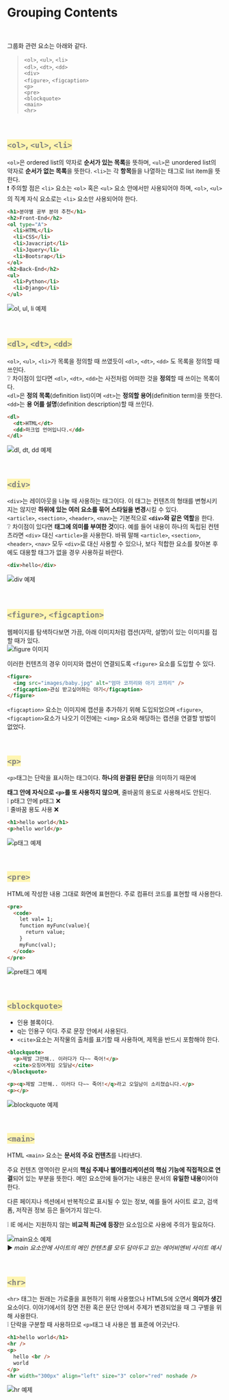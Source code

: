 # Grouping Contents

<br>

그룹화 관련 요소는 아래와 같다.

> `<ol>`, `<ul>`, `<li>`  
> `<dl>`, `<dt>`, `<dd>`  
> `<div>`  
> `<figure>`, `<figcaption>`  
> `<p>`  
> `<pre>`  
> `<blockquote>`  
> `<main>`  
> `<hr>`

<br><h2> <span style="color: #808080; background-color: #fff5b1;"> `<ol>`, `<ul>`, `<li>`<span> </h2>

`<ol>`은 ordered list의 약자로 **순서가 있는 목록**을 뜻하며, `<ul>`은 unordered list의 약자로 **순서가 없는 목록**을 뜻한다. `<li>`는 각 **항목**들을 나열하는 태그로 list item을 뜻한다.  
❗️ 주의할 점은 `<li>` 요소는 `<ol>` 혹은 `<ul>` 요소 안에서만 사용되어야 하며, `<ol>`, `<ul>` 의 직계 자식 요소로는 `<li>` 요소만 사용되어야 한다.

```html
<h1>분야별 공부 분야 추천</h1>
<h2>Front-End</h2>
<ol type="A">
  <li>HTML</li>
  <li>CSS</li>
  <li>Javacript</li>
  <li>Jquery</li>
  <li>Bootsrap</li>
</ol>
<h2>Back-End</h2>
<ul>
  <li>Python</li>
  <li>Django</li>
</ul>
```

![ol, ul, li 예제](/imgs/ol_ul_li.png)

<br><h2> <span style="color: #808080; background-color: #fff5b1;"> `<dl>`, `<dt>`, `<dd>`<span> </h2>

`<ol>`, `<ul>`, `<li>`가 목록을 정의할 때 쓰였듯이 `<dl>`, `<dt>`, `<dd>` 도 목록을 정의할 때 쓰인다.  
❔ 차이점이 있다면 `<dl>`, `<dt>`, `<dd>`는 사전처럼 어떠한 것을 **정의**할 때 쓰이는 목록이다.  
`<dl>`은 **정의 목록**(definition list)이며 `<dt>`는 **정의할 용어**(definition term)을 뜻한다. `<dd>`는 **용
어를 설명**(definition description)할 때 쓰인다.

```html
<dl>
  <dt>HTML</dt>
  <dd>마크업 언어입니다.</dd>
</dl>
```

![dl, dt, dd 예제](/imgs/dl_dt_dd.png)

<br><h2> <span style="color: #808080; background-color: #fff5b1;"> `<div>`<span> </h2>

`<div>`는 레이아웃을 나눌 때 사용하는 태그이다. 이 태그는 컨텐츠의 형태를 변형시키지는 않지만 **하위에 있는 여러 요소를 묶어 스타일을 변경**시킬 수 있다.  
`<article>`, `<section>`, `<header>`, `<nav>`는 기본적으로 **`<div>`와 같은 역할**을 한다.  
❔ 차이점이 있다면 **태그에 의미를 부여한 것**이다. 예를 들어 내용이 하나의 독립된 컨텐츠라면 `<div>` 대신 `<article>`을 사용한다. 바꿔 말해 `<article>`, `<section>`, `<header>`, `<nav>` 모두 `<div>`로 대신 사용할 수 있으나, 보다 적합한 요소를 찾아본 후에도 대용할 태그가 없을 경우 사용하길 바란다.

```html
<div>hello</div>
```

![div 예제](/imgs/div.png)

<br><h2> <span style="color: #808080; background-color: #fff5b1;"> `<figure>`, `<figcaption>`<span> </h2>

웹페이지를 탐색하다보면 가끔, 아래 이미지처럼 캡션(자막, 설명)이 있는 이미지를 접할 때가 있다.  
![figure 이미지](https://paullabworkspace.notion.site/image/https%3A%2F%2Fs3-us-west-2.amazonaws.com%2Fsecure.notion-static.com%2F28afb5bd-2e99-4dc1-a8f6-c047f5c112a3%2F%E1%84%89%E1%85%B3%E1%84%8F%E1%85%B3%E1%84%85%E1%85%B5%E1%86%AB%E1%84%89%E1%85%A3%E1%86%BA_2021-10-30_%E1%84%8B%E1%85%A9%E1%84%92%E1%85%AE_7.15.01.png?table=block&id=d3b0319d-b21e-4d1d-8e97-894912f8711f&spaceId=579fe283-28aa-489d-ae65-d683304becfc&width=2000&userId=&cache=v2)

이러한 컨텐츠의 경우 이미지와 캡션이 연결되도록 `<figure>` 요소를 도입할 수 있다.

```html
<figure>
  <img src="images/baby.jpg" alt="엄마 코끼리와 아기 코끼리" />
  <figcaption>관심 받고싶어하는 아기</figcaption>
</figure>
```

`<figcaption>` 요소는 이미지에 캡션을 추가하기 위해 도입되었으며 `<figure>`, `<figcaption>`요소가 나오기 이전에는 `<img>` 요소와 해당하는 캡션을 연결할 방법이 없었다.

<br><h2> <span style="color: #808080; background-color: #fff5b1;"> `<p>`<span> </h2>

`<p>`태그는 단락을 표시하는 태그이다. **하나의 완결된 문단**을 의미하기 때문에 **<p>태그 안에 자식으로 `<p>`를 또 사용하지 않으며**, 줄바꿈의 용도로 사용해서도 안된다.  
❕ p태그 안에 p태그 ❌  
❕ 줄바꿈 용도 사용 ❌

```html
<h1>hello world</h1>
<p>hello world</p>
```

![p태그 예제](/imgs/p.png)

<br><h2> <span style="color: #808080; background-color: #fff5b1;"> `<pre>`<span> </h2>

HTML에 작성한 내용 그대로 화면에 표현한다. 주로 컴퓨터 코드를 표현할 때 사용한다.

```html
<pre>
  <code>
    let val= 1;
    function myFunc(value){
      return value;
    }
    myFunc(val);
  </code>
</pre>
```

![pre태그 예제](/imgs/pre.png)

<br><h2> <span style="color: #808080; background-color: #fff5b1;"> `<blockquote>`<span> </h2>

- 인용 블록이다.
- q는 인용구 이다. 주로 문장 안에서 사용된다.
- `<cite>`요소는 저작물의 출처를 표기할 때 사용하며, 제목을 반드시 포함해야 한다.

```html
<blockquote>
  <p>제발 그만해.. 이러다가 다~~ 죽어!</p>
  <cite>오징어게임 오일남</cite>
</blockquote>

<p><q>제발 그만해.. 이러다 다~~ 죽어!</q>라고 오일남이 소리쳤습니다.</p>
<p></p>
```

![blockquote 예제](/imgs/blockquote.png)

<br><h2> <span style="color: #808080; background-color: #fff5b1;"> `<main>`<span> </h2>

HTML `<main>` 요소는 **문서의 주요 컨텐츠**를 나타낸다.

주요 컨텐츠 영역이란 문서의 **핵심 주제나 웹어플리케이션의 핵심 기능에 직접적으로 연결**되어 있는 부분을 뜻한다. 메인 요소안에 들어가는 내용은 문서의 **유일한 내용**이어야 한다.

다른 페이지나 섹션에서 반복적으로 표시될 수 있는 정보, 예를 들어 사이트 로고, 검색 폼, 저작권 정보 등은 들어가지 않는다.

❕ IE 에서는 지원하지 않는 **비교적 최근에 등장**한 요소임으로 사용에 주의가 필요하다.

![main요소 예제](https://paullabworkspace.notion.site/image/https%3A%2F%2Fs3-us-west-2.amazonaws.com%2Fsecure.notion-static.com%2Fb0d8d4eb-cc42-4d31-b16c-708714bd2dff%2F%E1%84%89%E1%85%B3%E1%84%8F%E1%85%B3%E1%84%85%E1%85%B5%E1%86%AB%E1%84%89%E1%85%A3%E1%86%BA_2021-10-31_%E1%84%8B%E1%85%A9%E1%84%8C%E1%85%A5%E1%86%AB_12.34.16.png?table=block&id=78c3f694-3614-41cd-96fe-e21ecb315b16&spaceId=579fe283-28aa-489d-ae65-d683304becfc&width=2000&userId=&cache=v2)  
▶️ _main 요소안에 사이트의 메인 컨텐츠를 모두 담아두고 있는 에어비엔비 사이트 예시_

<br><h2> <span style="color: #808080; background-color: #fff5b1;"> `<hr>`<span> </h2>

`<hr>` 태그는 원래는 가로줄을 표현하기 위해 사용했으나 HTML5에 오면서 **의미가 생긴** 요소이다. 이야기에서의 장면 전환 혹은 문단 안에서 주제가 변경되었을 때 그 구별을 위해 사용한다.  
❕ 단락을 구분할 때 사용하므로 `<p>`태그 내 사용은 웹 표준에 어긋난다.

```html
<h1>hello world</h1>
<hr />
<p>
  hello <br />
  world
</p>
<hr width="300px" align="left" size="3" color="red" noshade />
```

![hr 예제](/imgs/hr.png)
